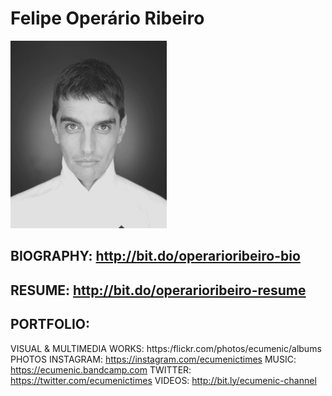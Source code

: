 # Felipe Operário Ribeiro
![Our Logo](https://github.com/operarioribeiro/portfolio/blob/master/operario.png)

## BIOGRAPHY: http://bit.do/operarioribeiro-bio
## RESUME: http://bit.do/operarioribeiro-resume

## PORTFOLIO:
VISUAL & MULTIMEDIA WORKS: https:/flickr.com/photos/ecumenic/albums
PHOTOS INSTAGRAM: https://instagram.com/ecumenictimes
MUSIC: https://ecumenic.bandcamp.com
TWITTER: https://twitter.com/ecumenictimes
VIDEOS: http://bit.ly/ecumenic-channel
